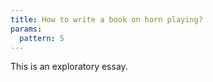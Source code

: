```yaml
---
title: How to write a book on horn playing?
params:
  pattern: 5
---
```

This is an exploratory essay.

